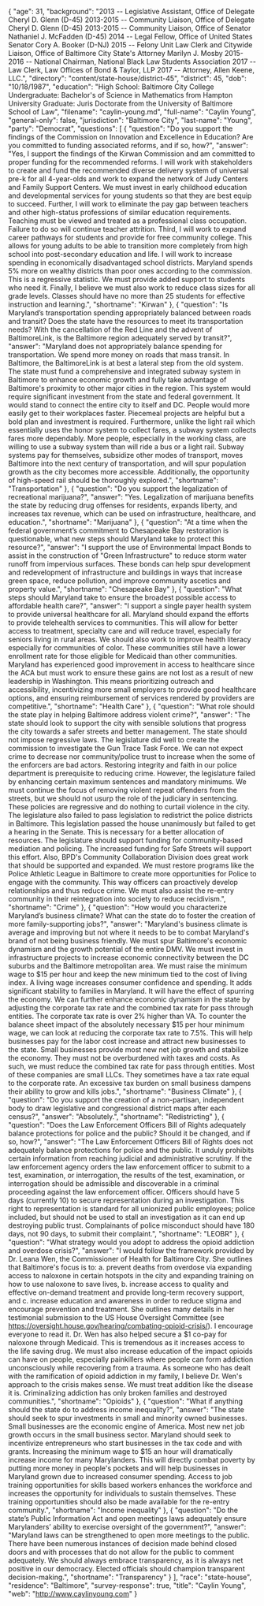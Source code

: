 {
  "age": 31,
  "background": "2013 -- Legislative Assistant, Office of Delegate Cheryl D. Glenn (D-45) 2013-2015 -- Community Liaison, Office of Delegate Cheryl D. Glenn  (D-45) 2013-2015 -- Community Liaison, Office of Senator Nathaniel J. McFadden (D-45) 2014 -- Legal Fellow, Office of United States Senator Cory A. Booker (D-NJ) 2015 -- Felony Unit Law Clerk and Citywide Liaison, Office of Baltimore City State's Attorney Marilyn J. Mosby 2015-2016 -- National Chairman, National Black Law Students Association 2017 -- Law Clerk, Law Offices of Bond & Taylor, LLP 2017 -- Attorney, Allen Keene, LLC.",
  "directory": "content/state-house/district-45",
  "district": 45,
  "dob": "10/18/1987",
  "education": "High School: Baltimore City College  Undergraduate: Bachelor's of Science in Mathematics from Hampton University  Graduate: Juris Doctorate from the University of Baltimore School of Law",
  "filename": "caylin-young.md",
  "full-name": "Caylin Young",
  "general-only": false,
  "jurisdiction": "Baltimore City",
  "last-name": "Young",
  "party": "Democrat",
  "questions": [
    {
      "question": "Do you support the findings of the Commission on Innovation and Excellence in Education? Are you committed to funding associated reforms, and if so, how?",
      "answer": "Yes, I support the findings of the Kirwan Commission and am committed to proper funding for the recommended reforms.   I will work with stakeholders to create and fund the recommended diverse delivery system of universal pre-k for all 4-year-olds and work to expand the network of Judy Centers and Family Support Centers. We must invest in early childhood education and developmental services for young students so that they are best equip to succeed.  Further, I will work to eliminate the pay gap between teachers and other high-status professions of similar education requirements. Teaching must be viewed and treated as a professional class occupation. Failure to do so will continue teacher attrition.   Third, I will work to expand career pathways for students and provide for free community college. This allows for young adults to be able to transition more completely from high school into post-secondary education and life.   I will work to increase spending in economically disadvantaged school districts. Maryland spends 5% more on wealthy districts than poor ones according to the commission. This is a regressive statistic. We must provide added support to students who need it.   Finally, I believe we must also work to reduce class sizes for all grade levels. Classes should have no more than 25 students for effective instruction and learning.",
      "shortname": "Kirwan"
    },
    {
      "question": "Is Maryland’s transportation spending appropriately balanced between roads and transit? Does the state have the resources to meet its transportation needs? With the cancellation of the Red Line and the advent of BaltimoreLink, is the Baltimore region adequately served by transit?",
      "answer": "Maryland does not appropriately balance spending for transportation. We spend more money on roads that mass transit. In Baltimore, the BaltimoreLink is at best a lateral step from the old system.   The state must fund a comprehensive and integrated subway system in Baltimore to enhance economic growth and fully take advantage of Baltimore's proximity to other major cities in the region. This system would require significant investment from the state and federal government. It would stand to connect the entire city to itself and DC. People would more easily get to their workplaces faster. Piecemeal projects are helpful but a bold plan and investment is required.  Furthermore, unlike the light rail which essentially uses the honor system to collect fares, a subway system collects fares more dependably. More people, especially in the working class, are willing to use a subway system than will ride a bus or a light rail. Subway systems pay for themselves, subsidize other modes of transport, moves Baltimore into the next century of transportation, and will spur population growth as the city becomes more accessible.   Additionally, the opportunity of high-speed rail should be thoroughly explored.",
      "shortname": "Transportation"
    },
    {
      "question": "Do you support the legalization of recreational marijuana?",
      "answer": "Yes. Legalization of marijuana benefits the state by reducing drug offenses for residents, expands liberty, and increases tax revenue, which can be used on infrastructure, healthcare, and education.",
      "shortname": "Marijuana"
    },
    {
      "question": "At a time when the federal government’s commitment to Chesapeake Bay restoration is questionable, what new steps should Maryland take to protect this resource?",
      "answer": "I support the use of Environmental Impact Bonds to assist in the construction of \"Green Infrastructure\" to reduce storm water runoff from impervious surfaces. These bonds can help spur development and redevelopment of infrastructure and buildings in ways that increase green space, reduce pollution, and improve community ascetics and property value.",
      "shortname": "Chesapeake Bay"
    },
    {
      "question": "What steps should Maryland take to ensure the broadest possible access to affordable health care?",
      "answer": "I support a single payer health system to provide universal healthcare for all.   Maryland should expand the efforts to provide telehealth services to communities. This will allow for better access to treatment, specialty care and will reduce travel, especially for seniors living in rural areas.  We should also work to improve health literacy especially for communities of color. These communities still have a lower enrollment rate for those eligible for Medicaid than other communities.   Maryland has experienced good improvement in access to healthcare since the ACA but must work to ensure these gains are not lost as a result of new leadership in Washington. This means prioritizing outreach and accessibility, incentivizing more small employers to provide good healthcare options, and ensuring reimbursement of services rendered by providers are competitive.",
      "shortname": "Health Care"
    },
    {
      "question": "What role should the state play in helping Baltimore address violent crime?",
      "answer": "The state should look to support the city with sensible solutions that progress the city towards a safer streets and better management. The state should not impose regressive laws.   The legislature did well to create the commission to investigate the Gun Trace Task Force. We can not expect crime to decrease nor community/police trust to increase when the some of the enforcers are bad actors. Restoring integrity and faith in our police department is prerequisite to reducing crime.    However, the legislature failed by enhancing certain maximum sentences and mandatory minimums. We must continue the focus of removing violent repeat offenders from the streets, but we should not usurp the role of the judiciary in sentencing. These policies are regressive and do nothing to curtail violence in the city.   The legislature also failed to pass legislation to redistrict the police districts in Baltimore. This legislation passed the house unanimously but failed to get a hearing in the Senate. This is necessary for a better allocation of resources.   The legislature should support funding for community-based mediation and policing. The increased funding for Safe Streets will support this effort. Also, BPD's Community Collaboration Division does great work that should be supported and expanded.   We must restore programs like the Police Athletic League in Baltimore to create more opportunities for Police to engage with the community. This way officers can proactively develop relationships and thus reduce crime.    We must also assist the re-entry community in their reintegration into society to reduce recidivism.",
      "shortname": "Crime"
    },
    {
      "question": "How would you characterize Maryland’s business climate? What can the state do to foster the creation of more family-supporting jobs?",
      "answer": "Maryland's business climate is average and improving but not where it needs to be to combat Maryland's brand of not being business friendly. We must spur Baltimore's economic dynamism and the growth potential of the entire DMV.  We must invest in infrastructure projects to increase economic connectivity between the DC suburbs and the Baltimore metropolitan area.    We must raise the minimum wage to $15 per hour and keep the new minimum tied to the cost of living index.  A living wage increases consumer confidence and spending. It adds significant stability to families in Maryland.  It will have the effect of spurring the economy.   We can further enhance economic dynamism in the state by adjusting the corporate tax rate and the combined tax rate for pass through entities. The corporate tax rate is over 2% higher than VA. To counter the balance sheet impact of the absolutely necessary $15 per hour minimum wage, we can look at reducing the corporate tax rate to 7.5%. This will help businesses pay for the labor cost increase and attract new businesses to the state.   Small businesses provide most new net job growth and stabilize the economy. They must not be overburdened with taxes and costs. As such, we must reduce the combined tax rate for pass through entities. Most of these companies are small LLCs. They sometimes have a tax rate equal to the corporate rate. An excessive tax burden on small business dampens their ability to grow and kills jobs.",
      "shortname": "Business Climate"
    },
    {
      "question": "Do you support the creation of a non-partisan, independent body to draw legislative and congressional district maps after each census?",
      "answer": "Absolutely.",
      "shortname": "Redistricting"
    },
    {
      "question": "Does the Law Enforcement Officers Bill of Rights adequately balance protections for police and the public? Should it be changed, and if so, how?",
      "answer": "The Law Enforcement Officers Bill of Rights  does not adequately balance protections for police and the public. It unduly prohibits certain information from reaching judicial and administrative scrutiny.   If the law enforcement agency orders the law enforcement officer to submit to a test, examination, or interrogation, the results of the test, examination, or interrogation should be admissible and discoverable in a criminal proceeding against the law enforcement officer.  Officers should have 5 days (currently 10) to secure representation during an investigation. This right to representation is standard for all unionized public employees; police included, but should not be used to stall an investigation as it can end up destroying public trust.   Complainants of police misconduct should have 180 days, not 90 days, to submit their complaint.",
      "shortname": "LEOBR"
    },
    {
      "question": "What strategy would you adopt to address the opioid addiction and overdose crisis?",
      "answer": "I would follow the framework provided by Dr. Leana Wen, the Commissioner of Health for Baltimore City.  She outlines that Baltimore's focus is to: a. prevent deaths from overdose via expanding access to naloxone in certain hotspots in the city and expanding training on how to use naloxone to save lives, b. increase access to quality and effective on-demand treatment and provide long-term recovery support, and c.  increase education and awareness in order to reduce stigma and encourage prevention and treatment.  She outlines many details in her testimonial submission to the US House Oversight Committee  (see https://oversight.house.gov/hearing/combating-opioid-crisis/). I encourage everyone to read it.   Dr. Wen has also helped secure a $1 co-pay for naloxone through Medicaid. This is tremendous as it increases access to the life saving drug.   We must also increase education of the impact opioids can have on people, especially painkillers where people can form addiction unconsciously  while recovering from a trauma.   As someone who has dealt with the ramification of opioid addiction in my family, I believe Dr. Wen's approach to the crisis makes sense. We must treat addition like the disease it is. Criminalizing addiction has only broken families and destroyed communities.",
      "shortname": "Opioids"
    },
    {
      "question": "What if anything should the state do to address income inequality?",
      "answer": "The state should seek to spur investments in small and minority owned businesses. Small businesses are the economic engine of America. Most new net job growth occurs in the small business sector. Maryland should seek to incentivize entrepreneurs who start businesses in the tax code and with grants.  Increasing the minimum wage to $15 an hour will dramatically increase income for many Marylanders. This will directly combat poverty by putting more money in people's pockets and will help businesses in Maryland grown due to increased consumer spending.   Access to job training opportunities for skills based workers enhances the workforce and increases the opportunity for individuals to sustain themselves. These training opportunities should also be made available for the re-entry community.",
      "shortname": "Income inequality"
    },
    {
      "question": "Do the state’s Public Information Act and open meetings laws adequately ensure Marylanders’ ability to exercise oversight of the government?",
      "answer": "Maryland laws can be strengthened to open more meetings to the public. There have been numerous instances of decision made behind closed doors and with processes that do not allow for the public to comment adequately. We should always embrace transparency, as it is always net positive in our democracy. Elected officials should champion transparent decision-making.",
      "shortname": "Transparency"
    }
  ],
  "race": "state-house",
  "residence": "Baltimore",
  "survey-response": true,
  "title": "Caylin Young",
  "web": "http://www.caylinyoung.com"
}
